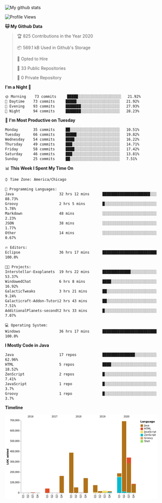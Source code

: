 ![My github stats](https://github-readme-stats.vercel.app/api?username=romvoid95&theme=gruvbox&include_all_commits=true&show_icons=true")

<!--START_SECTION:waka-->
![Profile Views](http://img.shields.io/badge/Profile%20Views-4-blue)

**🐱 My Github Data** 

> 🏆 825 Contributions in the Year 2020
 > 
> 📦 569.1 kB Used in Github's Storage 
 > 
> 💼 Opted to Hire
 > 
> 📜 33 Public Repositories
 > 
> 🔑 0 Private Repository 
 > 
**I'm a Night 🦉** 

```text
🌞 Morning    73 commits     █████░░░░░░░░░░░░░░░░░░░░   21.92% 
🌆 Daytime    73 commits     █████░░░░░░░░░░░░░░░░░░░░   21.92% 
🌃 Evening    93 commits     ███████░░░░░░░░░░░░░░░░░░   27.93% 
🌙 Night      94 commits     ███████░░░░░░░░░░░░░░░░░░   28.23%

```
📅 **I'm Most Productive on Tuesday** 

```text
Monday       35 commits     ██░░░░░░░░░░░░░░░░░░░░░░░   10.51% 
Tuesday      66 commits     █████░░░░░░░░░░░░░░░░░░░░   19.82% 
Wednesday    54 commits     ████░░░░░░░░░░░░░░░░░░░░░   16.22% 
Thursday     49 commits     ███░░░░░░░░░░░░░░░░░░░░░░   14.71% 
Friday       58 commits     ████░░░░░░░░░░░░░░░░░░░░░   17.42% 
Saturday     46 commits     ███░░░░░░░░░░░░░░░░░░░░░░   13.81% 
Sunday       25 commits     ██░░░░░░░░░░░░░░░░░░░░░░░   7.51%

```


📊 **This Week I Spent My Time On** 

```text
⌚︎ Time Zone: America/Chicago

💬 Programming Languages: 
Java                     32 hrs 12 mins      ██████████████████████░░░   88.73% 
Groovy                   2 hrs 5 mins        █░░░░░░░░░░░░░░░░░░░░░░░░   5.78% 
Markdown                 48 mins             ░░░░░░░░░░░░░░░░░░░░░░░░░   2.23% 
JSON                     38 mins             ░░░░░░░░░░░░░░░░░░░░░░░░░   1.77% 
Other                    14 mins             ░░░░░░░░░░░░░░░░░░░░░░░░░   0.67%

🔥 Editors: 
Eclipse                  36 hrs 17 mins      █████████████████████████   100.0%

🐱‍💻 Projects: 
Interstellar-Exoplanets  19 hrs 22 mins      █████████████░░░░░░░░░░░░   53.37% 
WindowedChat             6 hrs 8 mins        ████░░░░░░░░░░░░░░░░░░░░░   16.92% 
GalacticTweaks           3 hrs 21 mins       ██░░░░░░░░░░░░░░░░░░░░░░░   9.24% 
Galacticraft-Addon-Tutori2 hrs 43 mins       ██░░░░░░░░░░░░░░░░░░░░░░░   7.51% 
AdditionalPlanets-secondt2 hrs 33 mins       █░░░░░░░░░░░░░░░░░░░░░░░░   7.07%

💻 Operating System: 
Windows                  36 hrs 17 mins      █████████████████████████   100.0%

```

**I Mostly Code in Java** 

```text
Java                     17 repos            ███████████████░░░░░░░░░░   62.96% 
HTML                     5 repos             ████░░░░░░░░░░░░░░░░░░░░░   18.52% 
ZenScript                2 repos             █░░░░░░░░░░░░░░░░░░░░░░░░   7.41% 
JavaScript               1 repo              █░░░░░░░░░░░░░░░░░░░░░░░░   3.7% 
Groovy                   1 repo              █░░░░░░░░░░░░░░░░░░░░░░░░   3.7%

```


**Timeline**

![Chart not found](https://github.com/ROMVoid95/ROMVoid95/blob/master/charts/bar_graph.png) 


<!--END_SECTION:waka-->
